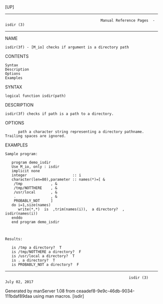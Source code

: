 [UP]

-----------------------------------------------------------------------------------------------------------------------------------
                                                Manual Reference Pages  - isdir (3)
-----------------------------------------------------------------------------------------------------------------------------------
                                                                 
NAME

    isdir(3f) - [M_io] checks if argument is a directory path

CONTENTS

    Syntax
    Description
    Options
    Examples

SYNTAX

    logical function isdir(path)

DESCRIPTION

    isdir(3f) checks if path is a path to a directory.

OPTIONS

          path a character string representing a directory pathname. Trailing spaces are ignored.

EXAMPLES

    Sample program:

       program demo_isdir
       Use M_io, only : isdir
       implicit none
       integer                     :: i
       character(len=80),parameter :: names(*)=[ &
        /tmp             , &
        /tmp/NOTTHERE    , &
        /usr/local       , &
        .                , &
        PROBABLY_NOT     ]
       do i=1,size(names)
          write(*,*)  is  ,trim(names(i)),  a directory?  , isdir(names(i))
       enddo
       end program demo_isdir



    Results:

       is /tmp a directory?  T
       is /tmp/NOTTHERE a directory?  F
       is /usr/local a directory?  T
       is . a directory?  T
       is PROBABLY_NOT a directory?  F



-----------------------------------------------------------------------------------------------------------------------------------

                                                             isdir (3)                                                July 02, 2017

Generated by manServer 1.08 from ceaadef8-9e9c-46db-9034-111bdaf89daa using man macros.
                                                              [isdir]
